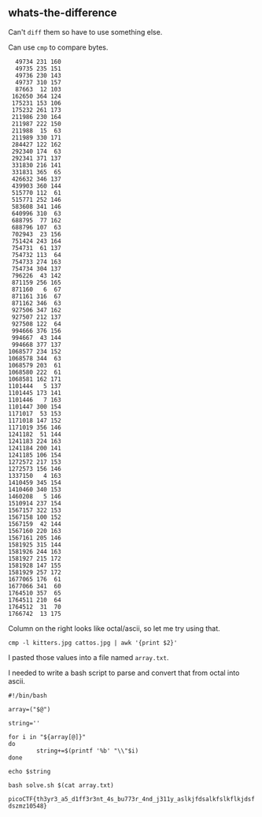 ## whats-the-difference

Can't `diff` them so have to use something else.

Can use `cmp` to compare bytes.

```
  49734 231 160
  49735 235 151
  49736 230 143
  49737 310 157
  87663  12 103
 162650 364 124
 175231 153 106
 175232 261 173
 211986 230 164
 211987 222 150
 211988  15  63
 211989 330 171
 284427 122 162
 292340 174  63
 292341 371 137
 331830 216 141
 331831 365  65
 426632 346 137
 439903 360 144
 515770 112  61
 515771 252 146
 583608 341 146
 640996 310  63
 688795  77 162
 688796 107  63
 702943  23 156
 751424 243 164
 754731  61 137
 754732 113  64
 754733 274 163
 754734 304 137
 796226  43 142
 871159 256 165
 871160   6  67
 871161 316  67
 871162 346  63
 927506 347 162
 927507 212 137
 927508 122  64
 994666 376 156
 994667  43 144
 994668 377 137
1068577 234 152
1068578 344  63
1068579 203  61
1068580 222  61
1068581 162 171
1101444   5 137
1101445 173 141
1101446   7 163
1101447 300 154
1171017  53 153
1171018 147 152
1171019 356 146
1241182  51 144
1241183 224 163
1241184 200 141
1241185 106 154
1272572 217 153
1272573 156 146
1337150   4 163
1410459 345 154
1410460 340 153
1460208   5 146
1510914 237 154
1567157 322 153
1567158 100 152
1567159  42 144
1567160 220 163
1567161 205 146
1581925 315 144
1581926 244 163
1581927 215 172
1581928 147 155
1581929 257 172
1677065 176  61
1677066 341  60
1764510 357  65
1764511 210  64
1764512  31  70
1766742  13 175
```

Column on the right looks like octal/ascii, so let me try using that.

```
cmp -l kitters.jpg cattos.jpg | awk '{print $2}'
```

I pasted those values into a file named `array.txt`.

I needed to write a bash script to parse and convert that from octal into ascii.

```
#!/bin/bash

array=("$@")

string=''

for i in "${array[@]}"
do
        string+=$(printf '%b' "\\"$i)
done

echo $string
```

`bash solve.sh $(cat array.txt)`

`picoCTF{th3yr3_a5_d1ff3r3nt_4s_bu773r_4nd_j311y_aslkjfdsalkfslkflkjdsfdszmz10548}`